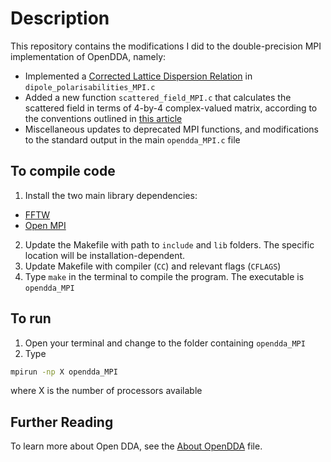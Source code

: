 # Description

This repository contains the modifications I did to the double-precision MPI implementation of OpenDDA, namely:
- Implemented a [Corrected Lattice Dispersion Relation](https://doi.org/10.48550/arXiv.astro-ph/0403082) in `dipole_polarisabilities_MPI.c`
- Added a new function `scattered_field_MPI.c` that calculates the scattered field in terms of 4-by-4 complex-valued matrix, according to the conventions outlined in [this article](https://doi.org/10.1086/166795)
- Miscellaneous updates to deprecated MPI functions, and modifications to the standard output in the main `opendda_MPI.c` file

## To compile code
1. Install the two main library dependencies: 
- [FFTW](https://fftw.org/) 
- [Open MPI](https://www.open-mpi.org/)
2. Update the Makefile with path to `include` and `lib` folders. The specific location will be installation-dependent.
3. Update Makefile with compiler (`CC`) and relevant flags (`CFLAGS`)
4. Type `make` in the terminal to compile the program. The executable is `opendda_MPI`

## To run

1. Open your terminal and change to the folder containing `opendda_MPI`
2. Type
```bash
mpirun -np X opendda_MPI
```

where X is the number of processors available

## Further Reading
To learn more about Open DDA, see the [About OpenDDA](https://github.com/bcrodrigo/OpenDDA_MPI_modifications/blob/main/About%20OpenDDA.md) file.
